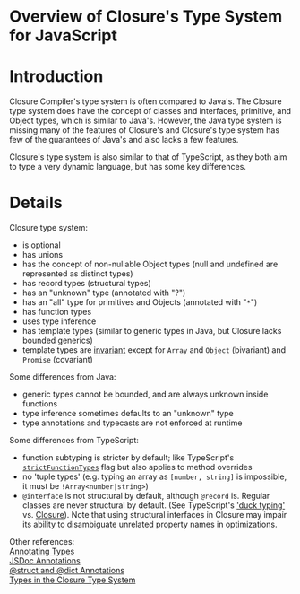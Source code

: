 # Overview of Closure's Type System for JavaScript

# Introduction

Closure Compiler's type system is often compared to Java's.  The Closure type system does have the concept of classes and interfaces, primitive, and Object types, which is similar to Java's. However, the Java type system is missing many of the features of Closure's and Closure's type system has few of the guarantees of Java's and also lacks a few features.

Closure's type system is also similar to that of TypeScript, as they both aim to type a very dynamic language, but has some key differences.

# Details

Closure type system:
- is optional
- has unions
- has the concept of non-nullable Object types (null and undefined are represented as distinct types)
- has record types (structural types)
- has an "unknown" type (annotated with "?")
- has an "all" type for primitives and Objects (annotated with "`*`")
- has function types
- uses type inference
- has template types (similar to generic types in Java, but Closure lacks bounded generics)
- template types are [invariant](https://medium.com/@thejameskyle/type-systems-covariance-contravariance-bivariance-and-invariance-explained-35f43d1110f8) except for `Array` and `Object` (bivariant) and `Promise` (covariant)

Some differences from Java:
- generic types cannot be bounded, and are always unknown inside functions
- type inference sometimes defaults to an "unknown" type
- type annotations and typecasts are not enforced at runtime

Some differences from TypeScript:
- function subtyping is stricter by default; like TypeScript's [`strictFunctionTypes`](https://www.sitepen.com/blog/typescript-2-6-and-strict-functions/) flag but also applies to method overrides
- no 'tuple types' (e.g. typing an array as `[number, string]` is impossible, it must be `!Array<number|string>`)
- `@interface` is not structural by default, although `@record` is. Regular classes are never structural by default. (See TypeScript's ['duck typing'](https://www.typescriptlang.org/docs/handbook/interfaces.html) vs. [Closure](https://github.com/google/closure-compiler/wiki/Structural-Interfaces-in-Closure-Compiler)). Note that using structural interfaces in Closure may impair its ability to disambiguate unrelated property names in optimizations.

Other references: <br>
[Annotating Types](https://github.com/google/closure-compiler/wiki/Annotating-Types)<br>
[JSDoc Annotations](https://github.com/google/closure-compiler/wiki/Using-JSDoc-Annotations-with-Closure-compiler)<br>
[@struct and @dict Annotations](https://github.com/google/closure-compiler/wiki/@struct-and-@dict-Annotations)<br>
[Types in the Closure Type System](https://github.com/google/closure-compiler/wiki/Types-in-the-Closure-Type-System)<br>
